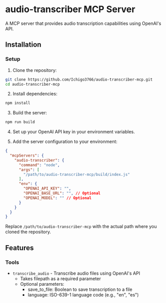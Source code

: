# audio-transcriber MCP Server

A MCP server that provides audio transcription capabilities using OpenAI's API.

## Installation

### Setup

1. Clone the repository:
```bash
git clone https://github.com/Ichigo3766/audio-transcriber-mcp.git
cd audio-transcriber-mcp
```

2. Install dependencies:
```bash
npm install
```

3. Build the server:
```bash
npm run build
```

4. Set up your OpenAI API key in your environment variables.

5. Add the server configuration to your environment:

```json
{
  "mcpServers": {
    "audio-transcriber": {
      "command": "node",
      "args": [
        "/path/to/audio-transcriber-mcp/build/index.js"
      ],
      "env": {
        "OPENAI_API_KEY": "",
        "OPENAI_BASE_URL": "", // Optional
        "OPENAI_MODEL": "" // Optional
      }
    }
  }
}
```

Replace `/path/to/audio-transcriber-mcp` with the actual path where you cloned the repository.

## Features

### Tools
- `transcribe_audio` - Transcribe audio files using OpenAI's API
  - Takes filepath as a required parameter
  - Optional parameters:
    - save_to_file: Boolean to save transcription to a file
    - language: ISO-639-1 language code (e.g., "en", "es")

